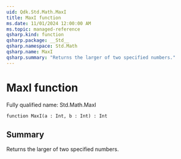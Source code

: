 ```yaml
---
uid: Qdk.Std.Math.MaxI
title: MaxI function
ms.date: 11/01/2024 12:00:00 AM
ms.topic: managed-reference
qsharp.kind: function
qsharp.package: __Std__
qsharp.namespace: Std.Math
qsharp.name: MaxI
qsharp.summary: "Returns the larger of two specified numbers."
---
```


# MaxI function

Fully qualified name: Std.Math.MaxI

```qsharp
function MaxI(a : Int, b : Int) : Int
```

## Summary
Returns the larger of two specified numbers.
